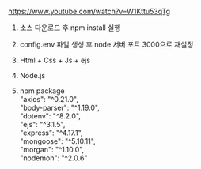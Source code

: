 https://www.youtube.com/watch?v=W1Kttu53qTg

1. 소스 다운로드 후 npm install 실행

2. config.env 파일 생성 후 node 서버 포트 3000으로 재설정

3. Html + Css + Js + ejs

4. Node.js

5. npm package  
"axios": "^0.21.0",  
"body-parser": "^1.19.0",  
"dotenv": "^8.2.0",  
"ejs": "^3.1.5",  
"express": "^4.17.1",  
"mongoose": "^5.10.11",  
"morgan": "^1.10.0",  
"nodemon": "^2.0.6"  
